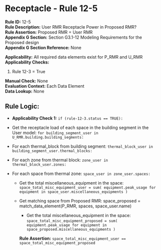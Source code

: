 
# Receptacle - Rule 12-5

**Rule ID:** 12-5  
**Rule Description:** User RMR Receptacle Power in Proposed RMR?  
**Rule Assertion:** Proposed RMR = User RMR  
**Appendix G Section:** Section G3.1-12 Modeling Requirements for the Proposed design  
**Appendix G Section Reference:** None  

**Applicability:** All required data elements exist for P_RMR and U_RMR  
**Applicability Checks:**  

  1. Rule 12-3 = True  

**Manual Check:** None  
**Evaluation Context:** Each Data Element  
**Data Lookup:** None  

## Rule Logic:  

- **Applicability Check 1:** ```if (rule-12-3.status == TRUE):```
- Get the receptacle load of each space in the building segment in the User model: ```for building_segment_user in U_RMR.building.building_segments:```  

- For each thermal_block from building segment: ```thermal_block_user in building_segment_user.thermal_blocks:```  

- For each zone from thermal block: ```zone_user in thermal_block_user.zones:```  

- For each space from thermal zone: ```space_user in zone_user.spaces:```  

  - Get the total miscellaneous_equipment in the space: ```space_total_misc_equipment_user = sum( equipment.peak_usage for equipment in space_user.miscellaneous_equipments )```  

  - Get matching space from Proposed RMR: space_proposed = match_data_element(P_RMR, spaces, space_user.name)  

    - Get the total miscellaneous_equipment in the space: ```space_total_misc_equipment_proposed = sum( equipment.peak_usage for equipment in space_proposed.miscellaneous_equipments )```  

    **Rule Assertion:** ```space_total_misc_equipment_user == space_total_misc_equipment_proposed```  
